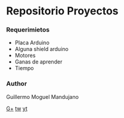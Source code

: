 # Repositorio Proyectos


### Requerimietos
* Placa Arduino
* Alguna shield arduino
* Motores
* Ganas de aprender
* Tiempo


### Author

Guillermo Moguel Mandujano

[G+](https://www.google.com/+GuillermoMoguel) [tw](https://twitter.com/chipocrudos) [yt](https://www.youtube.com/channel/UCrl8q-CKep5ehiwqWc9V8wQ)

